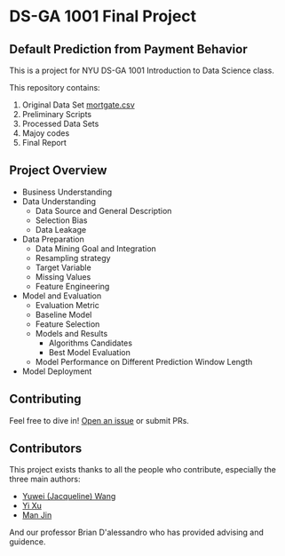 # DS-GA 1001 Final Project 
## Default Prediction from Payment Behavior

This is a project for NYU DS-GA 1001 Introduction to Data Science class.

This repository contains:

1. Original Data Set [mortgate.csv](https://github.com/yuwei-jacque-wang/DS-GA-1001-Project)
2. Preliminary Scripts 
3. Processed Data Sets 
4. Majoy codes
5. Final Report 


## Project Overview

- Business Understanding
- Data Understanding
  - Data Source and General Description
  - Selection Bias
  - Data Leakage
- Data Preparation
  - Data Mining Goal and Integration
  - Resampling strategy
  - Target Variable
  - Missing Values
  - Feature Engineering
- Model and Evaluation
  - Evaluation Metric
  - Baseline Model
  - Feature Selection
  - Models and Results
    - Algorithms Candidates
    - Best Model Evaluation
  - Model Performance on Different Prediction Window Length
- Model Deployment


## Contributing

Feel free to dive in! [Open an issue](https://github.com/yuwei-jacque-wang/DS-GA-1001-Project/issues/new) or submit PRs.

## Contributors

This project exists thanks to all the people who contribute, especially the three main authors:
- [Yuwei (Jacqueline) Wang](https://github.com/yuwei-jacque-wang)
- [Yi Xu](https://www.linkedin.com/in/goodluckxuyi/)
- [Man Jin](https://www.linkedin.com/in/man-jin/)

And our professor Brian D'alessandro who has provided advising and guidence.


